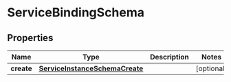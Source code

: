 # ServiceBindingSchema

## Properties
Name | Type | Description | Notes
------------ | ------------- | ------------- | -------------
**create** | [**ServiceInstanceSchemaCreate**](ServiceInstanceSchemaCreate.md) |  |  [optional]
